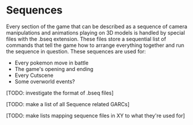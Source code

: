 # Sequences

Every section of the game that can be described as a sequence of camera manipulations and animations playing on 3D models is handled by special files with the .bseq extension. These files store a sequential list of commands that tell the game how to arrange everything together and run the sequence in question. These sequences are used for:

- Every pokemon move in battle
- The game's opening and ending
- Every Cutscene
- Some overworld events?

[TODO: investigate the format of .bseq files]

[TODO: make a list of all Sequence related GARCs]

[TODO: make lists mapping sequence files in XY to what they're used for]

